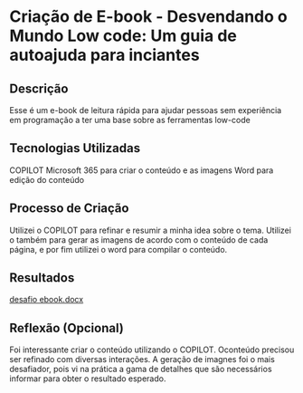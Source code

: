 # Criação de E-book - Desvendando o Mundo Low code: Um guia de autoajuda para inciantes

## Descrição
Esse é um e-book de leitura rápida para ajudar pessoas sem experiência em programação a ter uma base sobre as ferramentas low-code

## Tecnologias Utilizadas
COPILOT Microsoft 365 para criar o conteúdo e as imagens
Word para edição do conteúdo

## Processo de Criação
Utilizei o COPILOT para refinar e resumir a minha idea sobre o tema. Utilizei o também para gerar as imagens de acordo com o conteúdo de cada página, e por fim utilizei o word para compilar o conteúdo.

## Resultados

[desafio ebook.docx](https://github.com/user-attachments/files/18202158/desafio.ebook.docx)

## Reflexão (Opcional)
Foi interessante criar o conteúdo utilizando o COPILOT. Oconteúdo precisou ser refinado com diversas interações. A geração de imagnes foi o mais desafiador, pois vi na prática a gama de detalhes que são necessários informar para obter o resultado esperado.
